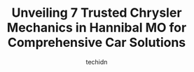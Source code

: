 ---
layout: ampstory
image: https://images.unsplash.com/photo-1608585813346-61d43d84de94?ixlib=rb-4.0.3&ixid=MnwxMjA3fDB8MHxwaG90by1wYWdlfHx8fGVufDB8fHx8&auto=format&fit=crop&w=640&h=853&q=80
author: techidn
featured: false
description: Searching for the finest Chrysler Mechanic in Hannibal MO, USA? Look no further than the 7 best Chrysler Mechanic in the area, where youll find a team of highly qualified professionals read
title: Unveiling 7 Trusted Chrysler Mechanics in Hannibal MO for Comprehensive Car Solutions
cover:
   title: Unveiling 7 Trusted Chrysler Mechanics in Hannibal MO for Comprehensive Car Solutions
   subtitle: Rickpate
   background: https://images.unsplash.com/photo-1608585813346-61d43d84de94?ixlib=rb-4.0.3&ixid=MnwxMjA3fDB8MHxwaG90by1wYWdlfHx8fGVufDB8fHx8&auto=format&fit=crop&w=640&h=853&q=80

pages: 
 - layout: thirds
   top: <h1>#1 The Muffler Shop Car Center & Towing</h1>
   bottom: "<p>Absolutely highly highly recomemend this repair shop!!!!! I was coming from Imperial Missouri to Shelbyville Missouri when my tensioner belt popped off on the highway on </p>"
   background: https://www.knot35.com/toplist/wp-content/uploads/2023/06/best-chrysler-mechanic-1-in-hannibal-mo-1685841600.jpeg
   backgroundblur: true
 - layout: thirds
   top: <h1>#2 S & S Auto Repair Shop</h1>
   bottom: "<p>2750 Market St, Hannibal, MO 63401, United States</p>"
   background: https://www.knot35.com/toplist/wp-content/uploads/2023/06/best-chrysler-mechanic-2-in-hannibal-mo-1685841601.jpeg
   cta:
      link: https://www.knot35.com/toplist/unveiling-7-trusted-chrysler-mechanics-in-hannibal-mo-for-comprehensive-car-solutions/
      text: Unveiling 7 Trusted Chrysler Mechanics in Hannibal MO for Comprehensive Car Solutions
 - layout: thirds
   top: <h1>#3 Safety Lane Auto Services</h1>
   bottom: "<p>410 Mark Twain Ave, Hannibal, MO 63401, United States</p>"
   background: https://www.knot35.com/toplist/wp-content/uploads/2023/06/best-chrysler-mechanic-3-in-hannibal-mo-1685841601.jpeg
   cta:
      link: https://www.knot35.com/toplist/unveiling-7-trusted-chrysler-mechanics-in-hannibal-mo-for-comprehensive-car-solutions/
      text: Unveiling 7 Trusted Chrysler Mechanics in Hannibal MO for Comprehensive Car Solutions
 - layout: thirds
   top: <h1>#4 Great River Tire & Auto</h1>
   bottom: "<p>3900 McMasters Ave, Hannibal, MO 63401, United States</p>"
   background: https://plus.unsplash.com/premium_photo-1664640458616-3c74f8cb4589?ixlib=rb-4.0.3&ixid=MnwxMjA3fDB8MHxwaG90by1wYWdlfHx8fGVufDB8fHx8&auto=format&fit=crop&w=640&h=853&q=80
   cta:
      link: https://www.knot35.com/toplist/unveiling-7-trusted-chrysler-mechanics-in-hannibal-mo-for-comprehensive-car-solutions/
      text: Unveiling 7 Trusted Chrysler Mechanics in Hannibal MO for Comprehensive Car Solutions
 - layout: thirds
   top: <h1>#5 Oakwood Automotive</h1>
   bottom: "<p>3302 Market St, Hannibal, MO 63401, United States</p>"
   background: https://images.unsplash.com/photo-1496096265110-f83ad7f96608?ixlib=rb-4.0.3&ixid=MnwxMjA3fDB8MHxwaG90by1wYWdlfHx8fGVufDB8fHx8&auto=format&fit=crop&w=640&h=853&q=80
   cta:
      link: https://www.knot35.com/toplist/unveiling-7-trusted-chrysler-mechanics-in-hannibal-mo-for-comprehensive-car-solutions/
      text: Unveiling 7 Trusted Chrysler Mechanics in Hannibal MO for Comprehensive Car Solutions
 - layout: thirds
   top: <h1>#6 Swanks Auto Repair</h1>
   bottom: "<p>2929 Bowling Ave, Hannibal, MO 63401, United States</p>"
   background: https://images.unsplash.com/photo-1618556658017-fd9c732d1360?ixlib=rb-4.0.3&ixid=MnwxMjA3fDB8MHxwaG90by1wYWdlfHx8fGVufDB8fHx8&auto=format&fit=crop&w=640&h=853&q=80
   cta:
      link: https://www.knot35.com/toplist/unveiling-7-trusted-chrysler-mechanics-in-hannibal-mo-for-comprehensive-car-solutions/
      text: Unveiling 7 Trusted Chrysler Mechanics in Hannibal MO for Comprehensive Car Solutions
 - layout: thirds
   top: <h1>#7 Xtreme Auto, LLC</h1>
   bottom: "<p>426 Huck Finn Shopping Center, Hannibal, MO 63401, United States</p>"
   background: https://images.unsplash.com/photo-1552083974-186346191183?ixlib=rb-4.0.3&ixid=MnwxMjA3fDB8MHxwaG90by1wYWdlfHx8fGVufDB8fHx8&auto=format&fit=crop&w=640&h=853&q=80
   cta:
      link: https://www.knot35.com/toplist/unveiling-7-trusted-chrysler-mechanics-in-hannibal-mo-for-comprehensive-car-solutions/
      text: Unveiling 7 Trusted Chrysler Mechanics in Hannibal MO for Comprehensive Car Solutions
 - layout: thirds
   middle: Continue reading...
   background: https://images.unsplash.com/photo-1599422314077-f4dfdaa4cd09?ixlib=rb-4.0.3&ixid=MnwxMjA3fDB8MHxwaG90by1wYWdlfHx8fGVufDB8fHx8&auto=format&fit=crop&w=640&h=853&q=80
   cta:
      link: https://www.knot35.com/toplist/unveiling-7-trusted-chrysler-mechanics-in-hannibal-mo-for-comprehensive-car-solutions/
      text: Unveiling 7 Trusted Chrysler Mechanics in Hannibal MO for Comprehensive Car Solutions
      
---